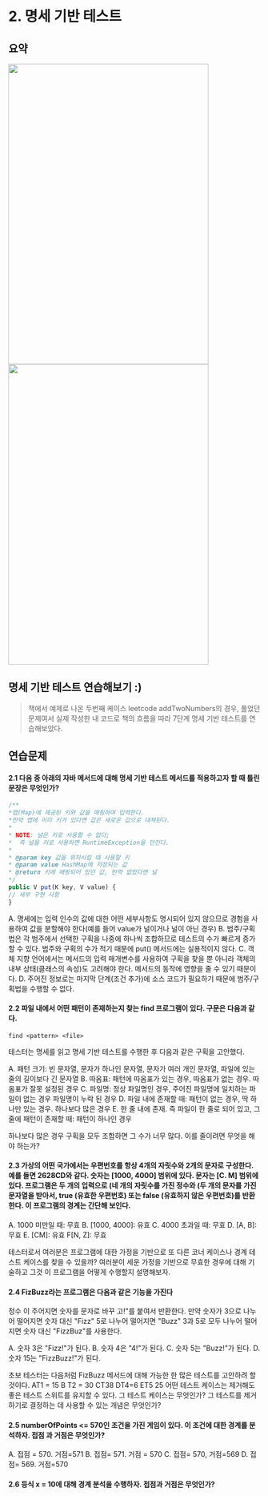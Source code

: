 # 2. 명세 기반 테스트

## 요약

<img src="https://github.com/mae-noh/TIL/assets/65100355/861837ef-a625-41ee-b99c-4d4975dfdb94" width="400" height="600"/>
<img src="https://github.com/mae-noh/TIL/assets/65100355/6791e5c5-557e-4dcf-ad55-5c95a67c2937" width="400" height="600"/>

## 명세 기반 테스트 연습해보기 :)

> 책에서 예제로 나온 두번째 케이스 leetcode addTwoNumbers의 경우,
> 풀었던 문제여서 실제 작성한 내 코드로 책의 흐름을 따라 7단계 명세 기반 테스트를 연습해보았다.

## 연습문제

#### 2.1 다음 중 아래의 자바 메서드에 대해 명세 기반 테스트 메서드를 적용하고자 할 때 틀린 문장은 무엇인가?

```jsx
/**
*맵(Map)에 제공된 키와 값을 매핑하여 입력한다.
*만약 맵에 이미 키가 있다면 값은 새로운 값으로 대체된다.
*
* NOTE: 널은 키로 사용할 수 없다;
*  즉 널을 키로 사용하면 RuntimeException을 던진다.
*
* @param key 값을 위치시킬 때 사용할 키
* @param value HashMap에 저장되는 값
* @return 키에 매핑되어 있던 값, 만약 없었다면 널
*/
public V put(K key, V value) {
// 세부 구현 사항
}
```

A. 명세에는 입력 인수의 값에 대한 어떤 세부사항도 명시되어 있지 않으므로 경험을 사용하여 값을 분할해야 한다(예를 들어 value가 널이거나 널이 아닌 경우)
B. 범주/구획법은 각 범주에서 선택한 구획을 나중에 하나씩 조합하므로 테스트의 수가 빠르게 증가할 수 있다. 범주와 구획의 수가 적기 때문에 put() 메서드에는 실용적이지 않다.
C. 객체 지향 언어에서는 메서드의 입력 매개변수를 사용하여 구획을 찾을 뿐 아니라 객체의 내부 상태(클래스의 속성)도 고려해야 한다. 메서드의 동작에 영향을 줄 수 있기 때문이다.
D. 주어진 정보로는 마지막 단계(조건 추가)에 소스 코드가 필요하기 때문에 범주/구획법을 수행할 수 없다.

#### 2.2 파일 내에서 어떤 패턴이 존재하는지 찾는 find 프로그램이 있다. 구문은 다음과 같다.

`find <pattern> <file>`

테스터는 명세를 읽고 명세 기반 테스트를 수행한 후 다음과 같은 구획을 고안했다.

A. 패턴 크기: 빈 문자열, 문자가 하나인 문자열, 문자가 여러 개인 문자열, 파일에 있는 줄의 길이보다 긴 문자열
B. 따옴표: 패턴에 따옴표가 있는 경우, 따옴표가 없는 경우. 따옴표가 잘못 설정된 경우
C. 파일명: 정상 파일명인 경우, 주어진 파일명에 일치하는 파일이 없는 경우 파일명이 누락 된 경우
D. 파일 내에 존재할 때: 패턴이 없는 경우, 딱 하나만 있는 경우. 하나보다 많은 경우
E. 한 줄 내에 존재. 즉 파일이 한 줄로 되어 있고, 그 줄에 패턴이 존재할 때: 패턴이 하나인 경우

하나보다 많은 경우 구획을 모두 조합하면 그 수가 너무 많다. 이를 줄이려면 무엇을 해야 하는가?

#### 2.3 가상의 어떤 국가에서는 우편번호를 항상 4개의 자릿수와 2개의 문자로 구성한다. 예를 들면 2628CD와 같다. 숫자는 [1000, 4000] 범위에 있다. 문자는 [C. M] 범위에 있다. 프로그램은 두 개의 입력으로 (네 개의 자릿수를 가진 정수와 (두 개의 문자를 가진 문자열을 받아서, true (유효한 우편번호) 또는 false (유효하지 않은 우편번호)를 반환한다. 이 프로그램의 경계는 간단해 보인다.

A. 1000 미만일 때: 무효
B. [1000, 4000]: 유효
C. 4000 초과일 때: 무효
D. [A, B]: 무효
E. [CM]: 유효 F[N, Z]: 무효

테스터로서 여러분은 프로그램에 대한 가정을 기반으로 또 다른 코너 케이스나 경계 테스트 케이스를 찾을 수 있을까? 여러분이 세운 가정을 기반으로 무효한 경우에 대해 기술하고 그것 이 프로그램을 어떻게 수행할지 설명해보자.

#### 2.4 FizBuzz라는 프로그램은 다음과 같은 기능을 가진다

정수 이 주어지면 숫자를 문자로 바꾸 고!"를 붙여서 반환한다. 만약 숫자가 3으로 나누어 떨어지면 숫자 대신 "Fizz"
5로 나누어 떨어지면 "Buzz" 3과 5로 모두 나누어 떨어지면 숫자 대신 "FizzBuz"를 사용한다.

A. 숫자 3은 "Fizz!"가 된다.
B. 숫자 4은 "4!"가 된다.
C. 숫자 5는 "Buzz!"가 된다.
D. 숫자 15는 "FizzBuzz!"가 된다.

초보 테스터는 다음처럼 FizBuzz 메서드에 대해 가능한 한 많은 테스트를 고안하려 할 것이다. AT1 = 15 B T2 = 30 CT38 DT4=6 ET5 25 어떤 테스트 케이스는 제거해도 좋은 테스트 스위트를 유지할 수 있다. 그 테스트 케이스는 무엇인가? 그 테스트를 제거하기로 결정하는 데 사용할 수 있는 개념은 무엇인가?

#### 2.5 numberOfPoints <= 570인 조건을 가진 게임이 있다. 이 조건에 대한 경계를 분석하자. 접점 과 거점은 무엇인가?

A. 접점 = 570. 거점=571
B. 접점= 571. 거점 = 570
C. 접점= 570, 거점=569
D. 접점= 569. 거점=570

#### 2.6 등식 x = 10에 대해 경계 분석을 수행하자. 접점과 거점은 무엇인가?

